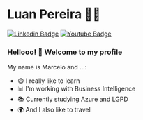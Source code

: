 


<!--
### Hi there 👋
**Marcelo391/Marcelo391** is a ✨ _special_ ✨ repository because its `README.md` (this file) appears on your GitHub profile.

Here are some ideas to get you started:

- 🔭 I’m currently working on ...
- 🌱 I’m currently learning ...
- 👯 I’m looking to collaborate on ...
- 🤔 I’m looking for help with ...
- 💬 Ask me about ...
- 📫 How to reach me: ...
- 😄 Pronouns: ...
- ⚡ Fun fact: ...
-->

# Luan Pereira :man_technologist:

[![Linkedin Badge](https://img.shields.io/badge/-LinkedIn-blue?style=flat-square&logo=Linkedin&logoColor=white&link=https://www.linkedin.com/in/jrmarcelo/)](https://www.linkedin.com/in/jrmarcelo/)
[![Youtube Badge](https://img.shields.io/badge/-YouTube-c14438?style=flat-square&logo=YouTube&logoColor=white&link=https://www.youtube.com/user/marcelorde391/)](https://www.youtube.com/user/marcelorde391/)

### Hellooo! 👋 Welcome to my profile

My name is Marcelo and ...:

 - 😄 I really like to learn
 - 📊 I'm working with Business Intelligence
 - 📚 Currently studying Azure and LGPD
 - 🌍 And I also like to travel
